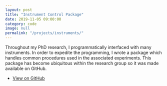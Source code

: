```yaml
---
layout: post
title: "Instrument Control Package"
date: 2019-11-05 09:00:00
category: code
image: null
permalink: "/projects/instruments/"
---
```


<div>

<p>
Throughout my PhD research, I programmatically interfaced with many instruments. In order to expedite the programming, I wrote a package which handles common procedures used in the associated experiments. This package has become ubiquitous within the research group so it was made available on GitHub. 
</p>
</div>

<ul class="actions">
    <li><a class="button" target="_blank" href="https://github.com/stupoole/Instruments"><span class="fab fa-github"></span> View on GitHub</a></li>
</ul>